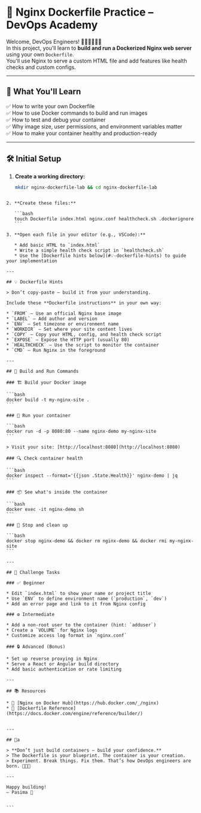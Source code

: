 
# 🚀 Nginx Dockerfile Practice – DevOps Academy

Welcome, DevOps Engineers! 👩🏽‍💻👨🏾‍💻  
In this project, you'll learn to **build and run a Dockerized Nginx web server** using your own `Dockerfile`.  
You'll use Nginx to serve a custom HTML file and add features like health checks and custom configs.

---

## 🎯 What You'll Learn

✅ How to write your own Dockerfile  
✅ How to use Docker commands to build and run images  
✅ How to test and debug your container  
✅ Why image size, user permissions, and environment variables matter  
✅ How to make your container healthy and production-ready

---

## 🛠️ Initial Setup

1. **Create a working directory:**
   ```bash
   mkdir nginx-dockerfile-lab && cd nginx-dockerfile-lab
````

2. **Create these files:**

   ```bash
   touch Dockerfile index.html nginx.conf healthcheck.sh .dockerignore
   ```

3. **Open each file in your editor (e.g., VSCode):**

   * Add basic HTML to `index.html`
   * Write a simple health check script in `healthcheck.sh`
   * Use the [Dockerfile hints below](#💡-dockerfile-hints) to guide your implementation

---

## 💡 Dockerfile Hints

> Don’t copy-paste — build it from your understanding.

Include these **Dockerfile instructions** in your own way:

* `FROM` — Use an official Nginx base image
* `LABEL` — Add author and version
* `ENV` — Set timezone or environment name
* `WORKDIR` — Set where your site content lives
* `COPY` — Copy your HTML, config, and health check script
* `EXPOSE` — Expose the HTTP port (usually 80)
* `HEALTHCHECK` — Use the script to monitor the container
* `CMD` — Run Nginx in the foreground

---

## 🧪 Build and Run Commands

### 🏗️ Build your Docker image

```bash
docker build -t my-nginx-site .
```

### 🚀 Run your container

```bash
docker run -d -p 8080:80 --name nginx-demo my-nginx-site
```

> Visit your site: [http://localhost:8080](http://localhost:8080)

### 🔍 Check container health

```bash
docker inspect --format='{{json .State.Health}}' nginx-demo | jq
```

### 📦 See what's inside the container

```bash
docker exec -it nginx-demo sh
```

### 🧹 Stop and clean up

```bash
docker stop nginx-demo && docker rm nginx-demo && docker rmi my-nginx-site
```

---

## 🧠 Challenge Tasks

### ✅ Beginner

* Edit `index.html` to show your name or project title
* Use `ENV` to define environment name (`production`, `dev`)
* Add an error page and link to it from Nginx config

### ⚙️ Intermediate

* Add a non-root user to the container (hint: `adduser`)
* Create a `VOLUME` for Nginx logs
* Customize access log format in `nginx.conf`

### 🔒 Advanced (Bonus)

* Set up reverse proxying in Nginx
* Serve a React or Angular build directory
* Add basic authentication or rate limiting

---

## 📚 Resources

* 🔗 [Nginx on Docker Hub](https://hub.docker.com/_/nginx)
* 📄 [Dockerfile Reference](https://docs.docker.com/engine/reference/builder/)


---

## 🙌a

> **Don’t just build containers — build your confidence.**
> The Dockerfile is your blueprint. The container is your creation.
> Experiment. Break things. Fix them. That’s how DevOps engineers are born. 💪🏽🚀

---

Happy building!
— Pasima 🧡


```
